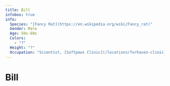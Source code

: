 ```yaml
---
title: Bill
infobox: true
info: 
  Species: "[Fancy Rat](https://en.wikipedia.org/wiki/Fancy_rat)"
  Gender: Male
  Age: 50s-60s
  Colors: 
    - "?"
  Height: "?"
  Occupation: "Scientist, [Softpaws Clinic](/locations/furhaven-clinic)"
---
```


# Bill
